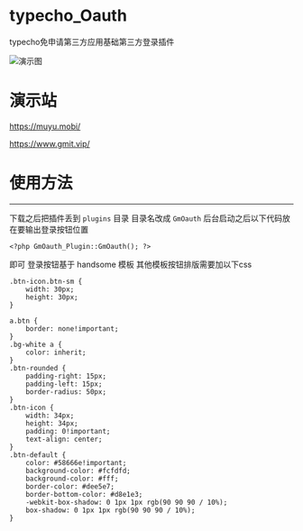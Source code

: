 # typecho_Oauth
typecho免申请第三方应用基础第三方登录插件

![演示图](https://www.gmit.vip/usr/uploads/2020/12/783730042.png)

# 演示站
https://muyu.mobi/

https://www.gmit.vip/


# 使用方法
----
下载之后把插件丢到 `plugins` 目录 目录名改成 `GmOauth`
后台启动之后以下代码放在要输出登录按钮位置


    <?php GmOauth_Plugin::GmOauth(); ?>

即可
登录按钮基于 handsome 模板
其他模板按钮排版需要加以下css

    .btn-icon.btn-sm {
        width: 30px;
        height: 30px;
    }

    a.btn {
        border: none!important;
    }
    .bg-white a {
        color: inherit;
    }
    .btn-rounded {
        padding-right: 15px;
        padding-left: 15px;
        border-radius: 50px;
    }
    .btn-icon {
        width: 34px;
        height: 34px;
        padding: 0!important;
        text-align: center;
    }
    .btn-default {
        color: #58666e!important;
        background-color: #fcfdfd;
        background-color: #fff;
        border-color: #dee5e7;
        border-bottom-color: #d8e1e3;
        -webkit-box-shadow: 0 1px 1px rgb(90 90 90 / 10%);
        box-shadow: 0 1px 1px rgb(90 90 90 / 10%);
    }

